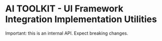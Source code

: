 # AI TOOLKIT - UI Framework Integration Implementation Utilities

Important: this is an internal API. Expect breaking changes.

